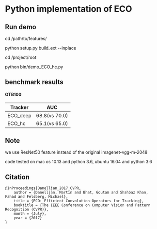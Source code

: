 # Python implementation of ECO

## Run demo
cd /path/to/features/

python setup.py build_ext --inplace

cd /project/root

python bin/demo_ECO_hc.py

## benchmark results
#### OTB100  

| Tracker           | AUC           |
| ----------------- | ------------- |
| ECO_deep          | 68.8(vs 70.0) |
| ECO_hc            | 65.1(vs 65.0) |

## Note
we use ResNet50 feature instead of the original imagenet-vgg-m-2048

code tested on mac os 10.13 and python 3.6, ubuntu 16.04 and python 3.6 

## Citation
	@InProceedings{Danelljan_2017_CVPR,
		author = {Danelljan, Martin and Bhat, Goutam and Shahbaz Khan, Fahad and Felsberg, Michael},
		title = {ECO: Efficient Convolution Operators for Tracking},
		booktitle = {The IEEE Conference on Computer Vision and Pattern Recognition (CVPR)},
		month = {July},
		year = {2017}
	}
